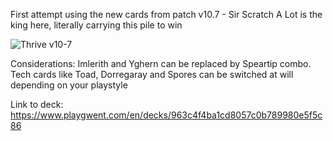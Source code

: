 First attempt using the new cards from patch v10.7 - Sir Scratch A Lot is the king here, literally carrying this pile to win

![Thrive v10-7](https://user-images.githubusercontent.com/108788898/177607087-f61bc9c1-73d4-4024-906a-ca098edd2b60.JPG)

Considerations: Imlerith and Yghern can be replaced by Speartip combo. Tech cards like Toad, Dorregaray and Spores can be switched at will depending on your playstyle

Link to deck: https://www.playgwent.com/en/decks/963c4f4ba1cd8057c0b789980e5f5c86
